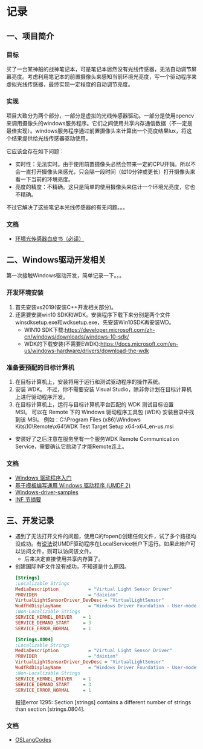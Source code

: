 # 记录
## 一、项目简介
### 目标
买了一台某神船的战神笔记本，可是笔记本居然没有光线传感器，无法自动调节屏幕亮度。考虑利用笔记本的前置摄像头来感知当前环境光亮度，写一个驱动程序来虚拟光线传感器，最终实现一定程度的自动调节亮度。

### 实现
项目大致分为两个部分，一部分是虚拟的光线传感器驱动。一部分是使用opencv来调用摄像头的windows服务程序。它们之间使用共享内存通信数据（不一定是最佳实现）。windows服务程序通过前置摄像头来计算出一个亮度结果lux，将这个结果提供给光线传感器驱动使用。

它应该会存在如下问题：
* 实时性：无法实时。由于使用前置摄像头必然会带来一定的CPU开销。所以不会一直打开摄像头来感光，只会隔一段时间（如10分钟或更长）打开摄像头来看一下当前的环境亮度。
* 亮度的精度：不精确。这只是简单的使用摄像头来估计一个环境光亮度，它也不精确。

不过它解决了这些笔记本光线传感器的有无问题。。。

### 文档
* [环境光传感器白皮书（必读）](https://docs.microsoft.com/en-us/windows-hardware/design/whitepapers/integrating-ambient-light-sensors-with-computers-running-windows-10-creators-update)

## 二、Windows驱动开发相关
第一次接触Windows驱动开发，简单记录一下。。。
### 开发环境安装
1. 首先安装vs2019(安装C++开发相关部分)。
2. 还需要安装win10 SDK和WDK。安装程序下载下来分别是两个文件winsdksetup.exe和wdksetup.exe，先安装Win10SDK再安装WD。
    * WIN10 SDK下载:https://developer.microsoft.com/zh-cn/windows/downloads/windows-10-sdk/
    * WDK的下载安装(不需要EWDK):https://docs.microsoft.com/en-us/windows-hardware/drivers/download-the-wdk

### 准备要预配的目标计算机
1. 在目标计算机上，安装将用于运行和测试驱动程序的操作系统。
2. 安装 WDK。 不过，你不需要安装 Visual Studio，除非你计划在目标计算机上进行驱动程序开发。
3. 在目标计算机上，运行与目标计算机平台匹配的 WDK 测试目标设置 MSI。 可以在 Remote 下的 Windows 驱动程序工具包 (WDK) 安装目录中找到该 MSI。
例如：C:\Program Files (x86)\Windows Kits\10\Remote\x64\WDK Test Target Setup x64-x64_en-us.msi
*  安装好了之后注意在服务里有一个服务WDK Remote Communication Service，需要确认它启动了才能Remote连上。

### 文档
* [Windows 驱动程序入门](https://docs.microsoft.com/zh-cn/windows-hardware/drivers/gettingstarted/)
* [基于模板编写通用 Windows 驱动程序 (UMDF 2)](https://docs.microsoft.com/zh-cn/windows-hardware/drivers/gettingstarted/writing-a-umdf-driver-based-on-a-template) 
* [Windows-driver-samples](https://github.com/microsoft/Windows-driver-samples)
* [INF 节摘要](https://docs.microsoft.com/zh-cn/windows-hardware/drivers/install/summary-of-inf-sections)

## 三、开发记录
* 遇到了无法打开文件的问题，使用C的fopen()创建任何文件，试了多个路径均没成功。有[说法](https://community.osr.com/discussion/198727/accessing-file-system-from-with-a-umdf)说UMDF驱动程序在LocalService帐户下运行。如果此帐户可以访问文件，则可以访问该文件。
    * 后来决定直接使用共享内存算了。
* 创建国际INF文件没有成功，不知道是什么原因。
    ``` ini
    [Strings]
    ;Localizable Strings
    MediaDescription           = "Virtual Light Sensor Driver"
    PROVIDER                   = "daixian"
    VirtualLightSensorDriver_DevDesc = "VirtualLightSensor"
    WudfRdDisplayName          = "Windows Driver Foundation - User-mode Driver Framework Reflector"
    ;Non-Localizable Strings
    SERVICE_KERNEL_DRIVER    = 1
    SERVICE_DEMAND_START     = 3
    SERVICE_ERROR_NORMAL     = 1

    [Strings.0804]
    ;Localizable Strings
    MediaDescription           = "Virtual Light Sensor Driver"
    PROVIDER                   = "daixian"
    VirtualLightSensorDriver_DevDesc = "VirtualLightSensor"
    WudfRdDisplayName          = "Windows Driver Foundation - User-mode Driver Framework Reflector"
    ;Non-Localizable Strings
    SERVICE_KERNEL_DRIVER    = 1
    SERVICE_DEMAND_START     = 3
    SERVICE_ERROR_NORMAL     = 1
    ```
    报错error 1295: Section [strings] contains a different number of strings than section [strings.0804].

### 文档
* [OSLangCodes](https://www.autoitscript.com/autoit3/docs/appendix/OSLangCodes.htm)